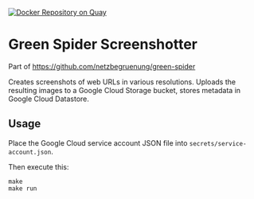 [![Docker Repository on Quay](https://quay.io/repository/netzbegruenung/green-spider-screenshotter/status "Docker Repository on Quay")](https://quay.io/repository/netzbegruenung/green-spider-screenshotter)

# Green Spider Screenshotter

Part of https://github.com/netzbegruenung/green-spider

Creates screenshots of web URLs in various resolutions. Uploads the resulting images
to a Google Cloud Storage bucket, stores metadata in Google Cloud Datastore.

## Usage

Place the Google Cloud service account JSON file into `secrets/service-account.json`.

Then execute this:

```nohighlight
make
make run
```

